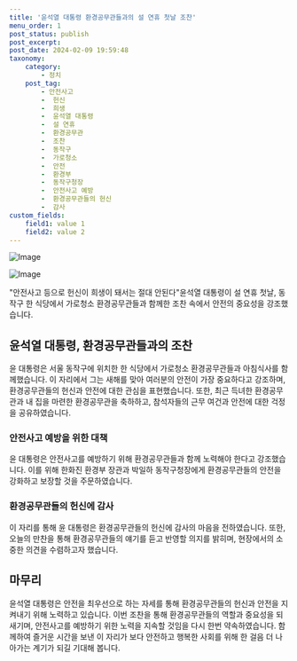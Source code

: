 ```yaml
---
title: '윤석열 대통령 환경공무관들과의 설 연휴 첫날 조찬'
menu_order: 1
post_status: publish
post_excerpt: 
post_date: 2024-02-09 19:59:48
taxonomy:
    category:
        - 정치
    post_tag:
        - 안전사고
        -  헌신
        -  희생
        -  윤석열 대통령
        -  설 연휴
        -  환경공무관
        -  조찬
        -  동작구
        -  가로청소
        -  안전
        -  환경부
        -  동작구청장
        -  안전사고 예방
        -  환경공무관들의 헌신
        -  감사
custom_fields:
    field1: value 1
    field2: value 2
---
```


![Image](https://imgnews.pstatic.net/image/079/2024/02/09/0003862400_001_20240209115501146.jpg?type=w647)

![Image](https://imgnews.pstatic.net/image/079/2024/02/09/0003862400_002_20240209115501208.jpg?type=w647)

"안전사고 등으로 헌신이 희생이 돼서는 절대 안된다"윤석열 대통령이 설 연휴 첫날, 동작구 한 식당에서 가로청소 환경공무관들과 함께한 조찬 속에서 안전의 중요성을 강조했습니다.
## 윤석열 대통령, 환경공무관들과의 조찬
윤 대통령은 서울 동작구에 위치한 한 식당에서 가로청소 환경공무관들과 아침식사를 함께했습니다. 이 자리에서 그는 새해를 맞아 여러분의 안전이 가장 중요하다고 강조하며, 환경공무관들의 헌신과 안전에 대한 관심을 표현했습니다. 또한, 최근 득녀한 환경공무관과 내 집을 마련한 환경공무관을 축하하고, 참석자들의 근무 여건과 안전에 대한 걱정을 공유하였습니다.
### 안전사고 예방을 위한 대책
윤 대통령은 안전사고를 예방하기 위해 환경공무관들과 함께 노력해야 한다고 강조했습니다. 이를 위해 한화진 환경부 장관과 박일하 동작구청장에게 환경공무관들의 안전을 강화하고 보장할 것을 주문하였습니다. 
### 환경공무관들의 헌신에 감사
이 자리를 통해 윤 대통령은 환경공무관들의 헌신에 감사의 마음을 전하였습니다. 또한, 오늘의 만찬을 통해 환경공무관들의 얘기를 듣고 반영할 의지를 밝히며, 현장에서의 소중한 의견을 수렴하고자 했습니다.
## 마무리
윤석열 대통령은 안전을 최우선으로 하는 자세를 통해 환경공무관들의 헌신과 안전을 지켜내기 위해 노력하고 있습니다. 이번 조찬을 통해 환경공무관들의 역할과 중요성을 되새기며, 안전사고를 예방하기 위한 노력을 지속할 것임을 다시 한번 약속하였습니다. 함께하여 즐거운 시간을 보낸 이 자리가 보다 안전하고 행복한 사회를 위해 한 걸음 더 나아가는 계기가 되길 기대해 봅니다.
